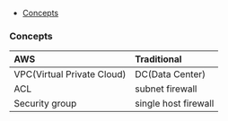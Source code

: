 <!-- MarkdownTOC -->

- [Concepts](#concepts)

<!-- /MarkdownTOC -->
### Concepts

| AWS | Traditional |
| :--- | :--- |
| VPC(Virtual Private Cloud)  | DC(Data Center) |
| ACL | subnet firewall  |
| Security group | single host firewall |
